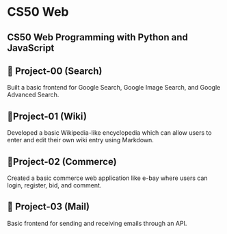 # CS50 Web
## CS50 Web Programming with Python and JavaScript 

## 🔎 Project-00 (Search)
Built a basic frontend for Google Search, Google Image Search, and Google Advanced Search.

## 📖Project-01 (Wiki) 
Developed a basic Wikipedia-like encyclopedia which can allow users to enter and edit their own wiki entry using Markdown.  

## 💱Project-02 (Commerce)
Created a basic commerce web application like e-bay where users can login, register, bid, and comment.

## 💌 Project-03 (Mail)
Basic frontend for sending and receiving emails through an API.
